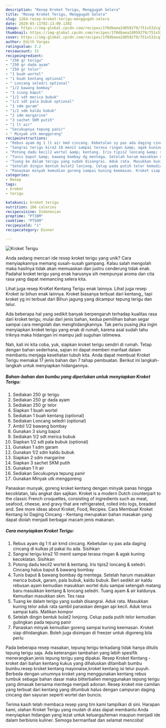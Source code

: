 ```yaml
---
description: "Resep Kroket Terigu, Menggugah Selera"
title: "Resep Kroket Terigu, Menggugah Selera"
slug: 1264-resep-kroket-terigu-menggugah-selera
date: 2020-05-11T02:13:09.130Z
image: https://img-global.cpcdn.com/recipes/1f0dbaea2d059279/751x532cq70/kroket-terigu-foto-resep-utama.jpg
thumbnail: https://img-global.cpcdn.com/recipes/1f0dbaea2d059279/751x532cq70/kroket-terigu-foto-resep-utama.jpg
cover: https://img-global.cpcdn.com/recipes/1f0dbaea2d059279/751x532cq70/kroket-terigu-foto-resep-utama.jpg
author: Edith Vargas
ratingvalue: 3.2
reviewcount: 15
recipeingredient:
- "250 gr terigu"
- "250 gr dada ayam"
- "250 gr telor"
- "1 buah wortel"
- "1 buah kentang optional"
- " Loncang seledri optional"
- "1/2 bawang bombay"
- "3 siung baput"
- "1/2 sdt merica bubuk"
- "1/2 sdt pala bubuk optional"
- "1 sdm garam"
- "1/2 sdm kaldu bubuk"
- "2 sdm margarine"
- "3 sachet SKM putih"
- "1 lt air"
- "Secukupnya tepung panir"
- " Minyak utk menggoreng"
recipeinstructions:
- "Rebus ayam dg 1 lt air kmd cincang. Kebetulan sy pas ada daging cincang di kulkas jd pakai itu ada. Sisihkan"
- "Sangrai terigu kira2 10 menit sampai terasa ringan &amp; agak kuning kecoklatan. Sisihkan"
- "Potong dadu kecil2 wortel &amp; kentang. Iris tipis2 loncang &amp; seledri. Cincang halus baput &amp; bawang bombay"
- "Tunis baput &amp; bawang bombay dg mentega. Setelah harum masukkan merica bubuk, garam, pala bubuk, kaldu bubuk. Beri sedikit air kaldu rebusan ayam kemudian masukkan wortel dulu sampai setengah matang baru masukkan kentang &amp; loncang seledri. Tuang ayam &amp; air kaldunya. Kemudian masukkan skm. Tes rasa"
- "Tuang ke dalam terigu yang sudah disangrai. Aduk rata. Masukkan kuning telor aduk rata sambil panaskan dengan api kecil. Aduk terus sampai kalis. Matikan kompor"
- "Setelah dingin bentuk bulat2 lonjong. Celup pada putih telor kemudian gulingkan pada tepung panir"
- "Panaskan minyak kemudian goreng sampai kuning keemasan. Kroket siap dihidangkan. Boleh juga disimpan di freezer untuk digoreng bila perlu"
categories:
- Resep
tags:
- kroket
- terigu

katakunci: kroket terigu 
nutrition: 166 calories
recipecuisine: Indonesian
preptime: "PT38M"
cooktime: "PT56M"
recipeyield: "1"
recipecategory: Dinner

---
```



![Kroket Terigu](https://img-global.cpcdn.com/recipes/1f0dbaea2d059279/751x532cq70/kroket-terigu-foto-resep-utama.jpg)

Anda sedang mencari ide resep kroket terigu yang unik? Cara menyiapkannya memang susah-susah gampang. Kalau salah mengolah maka hasilnya tidak akan memuaskan dan justru cenderung tidak enak. Padahal kroket terigu yang enak harusnya sih mempunyai aroma dan cita rasa yang dapat memancing selera kita.

Lihat juga resep KroKet Kentang Terigu enak lainnya. Lihat juga resep Kroket isi bihun enak lainnya. Kroket biasanya terbuat dari kentang,, tapi kroket yg ini terbuat dari Bihun jagung yang dicampur tepung terigu dan telur.

Ada beberapa hal yang sedikit banyak berpengaruh terhadap kualitas rasa dari kroket terigu, mulai dari jenis bahan, kedua pemilihan bahan segar sampai cara mengolah dan menghidangkannya. Tak perlu pusing jika ingin menyiapkan kroket terigu yang enak di rumah, karena asal sudah tahu triknya maka hidangan ini mampu jadi suguhan istimewa.


Nah, kali ini kita coba, yuk, siapkan kroket terigu sendiri di rumah. Tetap dengan bahan sederhana, sajian ini dapat memberi manfaat dalam membantu menjaga kesehatan tubuh kita. Anda dapat membuat Kroket Terigu memakai 17 jenis bahan dan 7 tahap pembuatan. Berikut ini langkah-langkah untuk menyiapkan hidangannya.

<!--inarticleads1-->

##### Bahan-bahan dan bumbu yang diperlukan untuk menyiapkan Kroket Terigu:

1. Sediakan 250 gr terigu
1. Sediakan 250 gr dada ayam
1. Sediakan 250 gr telor
1. Siapkan 1 buah wortel
1. Sediakan 1 buah kentang (optional)
1. Sediakan  Loncang seledri (optional)
1. Ambil 1/2 bawang bombay
1. Gunakan 3 siung baput
1. Sediakan 1/2 sdt merica bubuk
1. Siapkan 1/2 sdt pala bubuk (optional)
1. Gunakan 1 sdm garam
1. Gunakan 1/2 sdm kaldu bubuk
1. Siapkan 2 sdm margarine
1. Siapkan 3 sachet SKM putih
1. Gunakan 1 lt air
1. Sediakan Secukupnya tepung panir
1. Gunakan  Minyak utk menggoreng


Panaskan munyak, goreng kroket kentang dengan minyak panas hingga kecoklatan, lalu angkat dan sajikan. Kroket is a modern Dutch counterpart to the classic French croquettes, consisting of ingredients such as meat, seafood, cheese, and gravy that are refrigerated, rolled into logs, breaded and. See more ideas about Kroket, Food, Recipes. Cara Membuat Kroket Kentang Isi Daging Cincang - Kentang merupakan bahan masakan yang dapat diolah menjadi berbagai macam jenis makanan. 

<!--inarticleads2-->

##### Cara menyiapkan Kroket Terigu:

1. Rebus ayam dg 1 lt air kmd cincang. Kebetulan sy pas ada daging cincang di kulkas jd pakai itu ada. Sisihkan
1. Sangrai terigu kira2 10 menit sampai terasa ringan &amp; agak kuning kecoklatan. Sisihkan
1. Potong dadu kecil2 wortel &amp; kentang. Iris tipis2 loncang &amp; seledri. Cincang halus baput &amp; bawang bombay
1. Tunis baput &amp; bawang bombay dg mentega. Setelah harum masukkan merica bubuk, garam, pala bubuk, kaldu bubuk. Beri sedikit air kaldu rebusan ayam kemudian masukkan wortel dulu sampai setengah matang baru masukkan kentang &amp; loncang seledri. Tuang ayam &amp; air kaldunya. Kemudian masukkan skm. Tes rasa
1. Tuang ke dalam terigu yang sudah disangrai. Aduk rata. Masukkan kuning telor aduk rata sambil panaskan dengan api kecil. Aduk terus sampai kalis. Matikan kompor
1. Setelah dingin bentuk bulat2 lonjong. Celup pada putih telor kemudian gulingkan pada tepung panir
1. Panaskan minyak kemudian goreng sampai kuning keemasan. Kroket siap dihidangkan. Boleh juga disimpan di freezer untuk digoreng bila perlu


Pada beberapa resep masakan, tepung terigu terkadang tidak hanya ditulis tepung terigu saja. Ada keterangan tambahan yang lebih spesifik menerangkan jenis tepung terigu yang dipakai. Resep Kroket Kentang - kroket dari bahan kentang kukus yang dihaluskan ditambah bumbu bumbu.resep kroket kentang mayonaise,kroket kentang isi telur puyuh. Berbeda dengan umumnya kroket yang menggunakan kentang rebus tumbuk sebagai bahan dasar maka bitterballen menggunakan tepung terigu yang dimasak bersama mentega menjadi adonan. Resep kroket mie camilan yang terbuat dari kentang yang ditumbuk halus dengan campuran daging cincang dan sayuran seperti wortel dan buncis. 

Terima kasih telah membaca resep yang tim kami tampilkan di sini. Harapan kami, olahan Kroket Terigu yang mudah di atas dapat membantu Anda menyiapkan hidangan yang lezat untuk keluarga/teman maupun menjadi ide dalam berbisnis kuliner. Semoga bermanfaat dan selamat mencoba!
